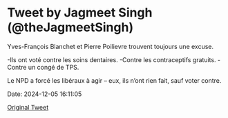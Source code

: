 # Tweet by Jagmeet Singh (@theJagmeetSingh)

Yves-François Blanchet et Pierre Poilievre trouvent toujours une excuse.

-Ils ont voté contre les soins dentaires.
-Contre les contraceptifs gratuits.
-Contre un congé de TPS.

Le NPD a forcé les libéraux à agir – eux, ils n’ont rien fait, sauf voter contre.

Date: 2024-12-05 16:11:05

[Original Tweet](https://x.com/theJagmeetSingh/status/1864704054619668941)
